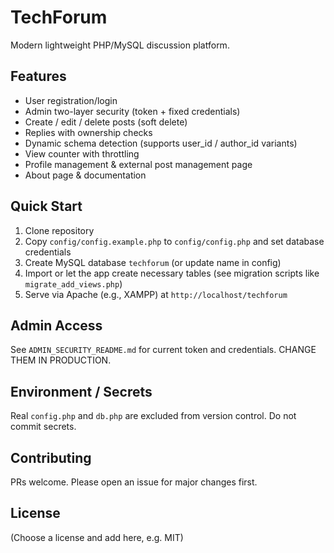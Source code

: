 # TechForum

Modern lightweight PHP/MySQL discussion platform.

## Features
- User registration/login
- Admin two-layer security (token + fixed credentials)
- Create / edit / delete posts (soft delete)
- Replies with ownership checks
- Dynamic schema detection (supports user_id / author_id variants)
- View counter with throttling
- Profile management & external post management page
- About page & documentation

## Quick Start
1. Clone repository
2. Copy `config/config.example.php` to `config/config.php` and set database credentials
3. Create MySQL database `techforum` (or update name in config)
4. Import or let the app create necessary tables (see migration scripts like `migrate_add_views.php`)
5. Serve via Apache (e.g., XAMPP) at `http://localhost/techforum`

## Admin Access
See `ADMIN_SECURITY_README.md` for current token and credentials. CHANGE THEM IN PRODUCTION.

## Environment / Secrets
Real `config.php` and `db.php` are excluded from version control. Do not commit secrets.

## Contributing
PRs welcome. Please open an issue for major changes first.

## License
(Choose a license and add here, e.g. MIT)
